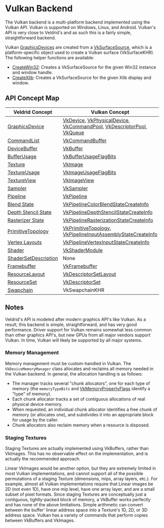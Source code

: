 # Vulkan Backend

The Vulkan backend is a multi-platform backend implemented using the Vulkan API. Vulkan is supported on Windows, Linux, and Android. Vulkan's API is very close to Veldrid's and as such this is a fairly simple, straightforward backend.

Vulkan [GraphicsDevices](xref:Veldrid.GraphicsDevice) are created from a [VkSurfaceSource](xref:Veldrid.Vk.VkSurfaceSource), which is a platform-specific object used to create a Vulkan surface (VkSurfaceKHR). The following helper functions are available:

* [CreateWin32](xref:Veldrid.Vk.VkSurfaceSource#Veldrid_Vk_VkSurfaceSource_CreateWin32_System_IntPtr_System_IntPtr_): Creates a VkSurfaceSource for the given Win32 instance and window handle.
* [CreateXlib](xref:Veldrid.Vk.VkSurfaceSource#Veldrid_Vk_VkSurfaceSource_CreateXlib_Display__Window_): Creates a VkSurfaceSource for the given Xlib display and window.

## API Concept Map

| Veldrid Concept | Vulkan Concept | Notes |
| --------------- | --------------| ----- |
| [GraphicsDevice](xref:Veldrid.GraphicsDevice) | [VkDevice](https://www.khronos.org/registry/vulkan/specs/1.0/man/html/VkDevice.html), [VkPhysicalDevice](https://www.khronos.org/registry/vulkan/specs/1.0/man/html/VkPhysicalDevice.html), [VkCommandPool](https://www.khronos.org/registry/vulkan/specs/1.0/man/html/VkCommandPool.html), [VkDescriptorPool](https://www.khronos.org/registry/vulkan/specs/1.0/man/html/VkDescriptorPool.html), [VkQueue](https://www.khronos.org/registry/vulkan/specs/1.0/man/html/VkQueue.html) | |
| [CommandList](xref:Veldrid.CommandList) | [VkCommandBuffer](https://www.khronos.org/registry/vulkan/specs/1.0/man/html/VkCommandBuffer.html) | |
| [DeviceBuffer](xref:Veldrid.DeviceBuffer) | [VkBuffer](https://www.khronos.org/registry/vulkan/specs/1.0/man/html/VkBuffer.html) | |
| [BufferUsage](xref:Veldrid.BufferUsage) | [VkBufferUsageFlagBits](https://www.khronos.org/registry/vulkan/specs/1.0/man/html/VkBufferUsageFlagBits.html) | |
| [Texture](xref:Veldrid.Texture) | [VkImage](https://www.khronos.org/registry/vulkan/specs/1.0/man/html/VkImage.html) | |
| [TextureUsage](xref:Veldrid.TextureUsage) | [VkImageUsageFlagBits](https://www.khronos.org/registry/vulkan/specs/1.0/man/html/VkImageUsageFlagBits.html) | |
| [TextureView](xref:Veldrid.TextureView) | [VkImageView](https://www.khronos.org/registry/vulkan/specs/1.0/man/html/VkImageView.html) | |
| [Sampler](xref:Veldrid.Sampler) | [VkSampler](https://www.khronos.org/registry/vulkan/specs/1.0/man/html/VkSampler.html) | |
| [Pipeline](xref:Veldrid.Pipeline) | [VkPipeline](https://www.khronos.org/registry/vulkan/specs/1.0/man/html/VkPipeline.html) | |
| [Blend State](xref:Veldrid.BlendStateDescription) | [VkPipelineColorBlendStateCreateInfo](https://www.khronos.org/registry/vulkan/specs/1.0/man/html/VkPipelineColorBlendStateCreateInfo.html) | |
| [Depth Stencil State](xref:Veldrid.DepthStencilStateDescription) | [VkPipelineDepthStencilStateCreateInfo](https://www.khronos.org/registry/vulkan/specs/1.0/man/html/VkPipelineDepthStencilStateCreateInfo.html) | |
| [Rasterizer State](xref:Veldrid.RasterizerStateDescription) | [VkPipelineRasterizationStateCreateInfo](https://www.khronos.org/registry/vulkan/specs/1.0/man/html/VkPipelineRasterizationStateCreateInfo.html) | |
| [PrimitiveTopology](xref:Veldrid.PrimitiveTopology) | [VkPrimitiveTopology](https://www.khronos.org/registry/vulkan/specs/1.0/man/html/VkPrimitiveTopology.html), [VkPipelineInputAssemblyStateCreateInfo](https://www.khronos.org/registry/vulkan/specs/1.0/man/html/VkPipelineInputAssemblyStateCreateInfo.html) | |
| [Vertex Layouts](xref:Veldrid.VertexLayoutDescription) | [VkPipelineVertexInputStateCreateInfo](https://www.khronos.org/registry/vulkan/specs/1.0/man/html/VkPipelineVertexInputStateCreateInfo.html) | |
| [Shader](xref:Veldrid.Shader) | [VkShaderModule](https://www.khronos.org/registry/vulkan/specs/1.0/man/html/VkShaderModule.html) | |
| [ShaderSetDescription](xref:Veldrid.ShaderSetDescription) | None | |
| [Framebuffer](xref:Veldrid.Framebuffer) | [VkFramebuffer](https://www.khronos.org/registry/vulkan/specs/1.0/man/html/VkFramebuffer.html) | |
| [ResourceLayout](xref:Veldrid.ResourceLayout) | [VkDescriptorSetLayout](https://www.khronos.org/registry/vulkan/specs/1.0/man/html/VkDescriptorSetLayout.html) | |
| [ResourceSet](xref:Veldrid.ResourceSet) | [VkDescriptorSet](https://www.khronos.org/registry/vulkan/specs/1.0/man/html/VkDescriptorSet.html) | |
| [Swapchain](xref:Veldrid.GraphicsDevice#Veldrid_GraphicsDevice_SwapchainFramebuffer) | VkSwapchainKHR | |

## Notes

Veldrid's API is modeled after modern graphics API's like Vulkan. As a result, this backend is simple, straightforward, and has very good performance. Driver support for Vulkan remains somewhat less common than other graphics API's, but new GPUs from all major vendors support Vulkan. In time, Vulkan will likely be supported by all major systems.

### Memory Management

Memory management must be custom-handled in Vulkan. The `VkDeviceMemoryManager` class allocates and reclaims all memory needed in the Vulkan backend. In general, the allocation handling is as follows:

* The manager tracks several "chunk allocators", one for each type of memory (the `memoryTypeBits` and [VkMemoryPropertyFlags](https://www.khronos.org/registry/vulkan/specs/1.0/man/html/VkMemoryPropertyFlags.html) identify a "type" of memory).
* Each chunk allocator tracks a set of contiguous allocations of real physical device memory.
* When requested, an individual chunk allocator identifies a free chunk of memory (or allocates one), and subdivides it into an appropriate block for usage by the caller.
* Chunk allocators also reclaim memory when a resource is disposed.

### Staging Textures

Staging Textures are actually implemented using VkBuffers, rather than VkImages. This has no observable effect on the implementation, and is actually the recommended approach.

Linear VkImages would be another option, but they are extremely limited in most Vulkan implementations, and cannot support all of the possible permutations of a staging Texture (dimensions, mips, array layers, etc.). For example, almost all Vulkan implementations require that Linear images be 2D (not even 1D), have one mip level, have one array layer, and are a small subset of pixel formats. Since staging Textures are conceptually just a contiguous, tightly-packed block of memory, a VkBuffer works perfectly and has none of the above limitations. Simple arithmetic can convert between the buffer' linear address space into a Texture's 1D, 2D, or 3D address space. Vulkan has a variety of commands that perform copies between VkBuffers and VkImages.